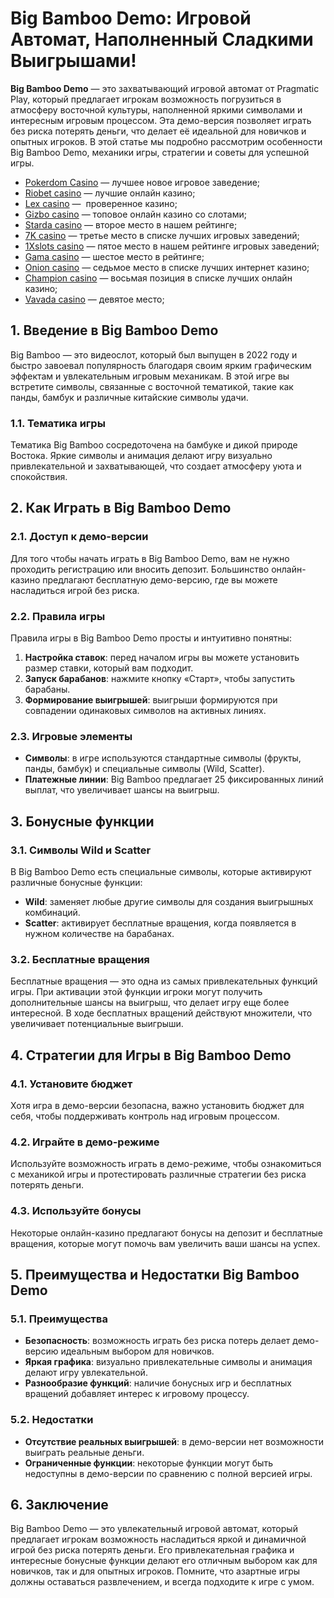 # Big Bamboo Demo: Игровой Автомат, Наполненный Сладкими Выигрышами!

**Big Bamboo Demo** — это захватывающий игровой автомат от Pragmatic Play, который предлагает игрокам возможность погрузиться в атмосферу восточной культуры, наполненной яркими символами и интересным игровым процессом. Эта демо-версия позволяет играть без риска потерять деньги, что делает её идеальной для новичков и опытных игроков. В этой статье мы подробно рассмотрим особенности Big Bamboo Demo, механики игры, стратегии и советы для успешной игры.

* [Pokerdom Casino](https://brandplay.link/FwVc4f) — лучшее новое игровое заведение;
* [Riobet casino](https://brandplay.link/TnjsxFvH) — лучшие онлайн казино;
* [Lex casino](https://brandplay.link/VMqNXPFs) —  проверенное казино;
* [Gizbo casino](https://brandplay.link/rvzLrVLp) — топовое онлайн казино со слотами;
* [Starda casino](https://brandplay.link/HDcDrxLk) — второе место в нашем рейтинге;
* [7K casino](https://brandplay.link/dd46bNgD) — третье место в списке лучших игровых заведений;
* [1Xslots casino](https://brandplay.link/J2ZbqMPZ) — пятое место в нашем рейтинге игровых заведений;
* [Gama casino](https://brandplay.link/RD52jZbL) — шестое место в рейтинге;
* [Onion casino](https://brandplay.link/8LcS6Djb) — седьмое место в списке лучших интернет казино;
* [Champion casino](https://temon-gter.cfd/go/9n8?p56190p303844p3509t17502) — восьмая позиция в списке лучших онлайн казино;
* [Vavada casino](https://vavadapartner.pro/?promo=75590753-cc8b-4c4a-8d71-99b7a2293439-jud\&target=register) — девятое место;

## 1. Введение в Big Bamboo Demo

Big Bamboo — это видеослот, который был выпущен в 2022 году и быстро завоевал популярность благодаря своим ярким графическим эффектам и увлекательным игровым механикам. В этой игре вы встретите символы, связанные с восточной тематикой, такие как панды, бамбук и различные китайские символы удачи.

### 1.1. Тематика игры

Тематика Big Bamboo сосредоточена на бамбуке и дикой природе Востока. Яркие символы и анимация делают игру визуально привлекательной и захватывающей, что создает атмосферу уюта и спокойствия.

## 2. Как Играть в Big Bamboo Demo

### 2.1. Доступ к демо-версии

Для того чтобы начать играть в Big Bamboo Demo, вам не нужно проходить регистрацию или вносить депозит. Большинство онлайн-казино предлагают бесплатную демо-версию, где вы можете насладиться игрой без риска.

### 2.2. Правила игры

Правила игры в Big Bamboo Demo просты и интуитивно понятны:

1. **Настройка ставок**: перед началом игры вы можете установить размер ставки, который вам подходит.
2. **Запуск барабанов**: нажмите кнопку «Старт», чтобы запустить барабаны.
3. **Формирование выигрышей**: выигрыши формируются при совпадении одинаковых символов на активных линиях.

### 2.3. Игровые элементы

* **Символы**: в игре используются стандартные символы (фрукты, панды, бамбук) и специальные символы (Wild, Scatter).
* **Платежные линии**: Big Bamboo предлагает 25 фиксированных линий выплат, что увеличивает шансы на выигрыш.

## 3. Бонусные функции

### 3.1. Символы Wild и Scatter

В Big Bamboo Demo есть специальные символы, которые активируют различные бонусные функции:

* **Wild**: заменяет любые другие символы для создания выигрышных комбинаций.
* **Scatter**: активирует бесплатные вращения, когда появляется в нужном количестве на барабанах.

### 3.2. Бесплатные вращения

Бесплатные вращения — это одна из самых привлекательных функций игры. При активации этой функции игроки могут получить дополнительные шансы на выигрыш, что делает игру еще более интересной. В ходе бесплатных вращений действуют множители, что увеличивает потенциальные выигрыши.

## 4. Стратегии для Игры в Big Bamboo Demo

### 4.1. Установите бюджет

Хотя игра в демо-версии безопасна, важно установить бюджет для себя, чтобы поддерживать контроль над игровым процессом.

### 4.2. Играйте в демо-режиме

Используйте возможность играть в демо-режиме, чтобы ознакомиться с механикой игры и протестировать различные стратегии без риска потерять деньги.

### 4.3. Используйте бонусы

Некоторые онлайн-казино предлагают бонусы на депозит и бесплатные вращения, которые могут помочь вам увеличить ваши шансы на успех.

## 5. Преимущества и Недостатки Big Bamboo Demo

### 5.1. Преимущества

* **Безопасность**: возможность играть без риска потерь делает демо-версию идеальным выбором для новичков.
* **Яркая графика**: визуально привлекательные символы и анимация делают игру увлекательной.
* **Разнообразие функций**: наличие бонусных игр и бесплатных вращений добавляет интерес к игровому процессу.

### 5.2. Недостатки

* **Отсутствие реальных выигрышей**: в демо-версии нет возможности выиграть реальные деньги.
* **Ограниченные функции**: некоторые функции могут быть недоступны в демо-версии по сравнению с полной версией игры.

## 6. Заключение

Big Bamboo Demo — это увлекательный игровой автомат, который предлагает игрокам возможность насладиться яркой и динамичной игрой без риска потерять деньги. Его привлекательная графика и интересные бонусные функции делают его отличным выбором как для новичков, так и для опытных игроков. Помните, что азартные игры должны оставаться развлечением, и всегда подходите к игре с умом.
